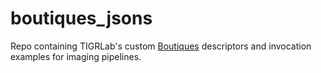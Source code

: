 # boutiques_jsons
Repo containing TIGRLab's custom [Boutiques](https://boutiques.github.io/) descriptors and invocation examples for imaging pipelines. 
